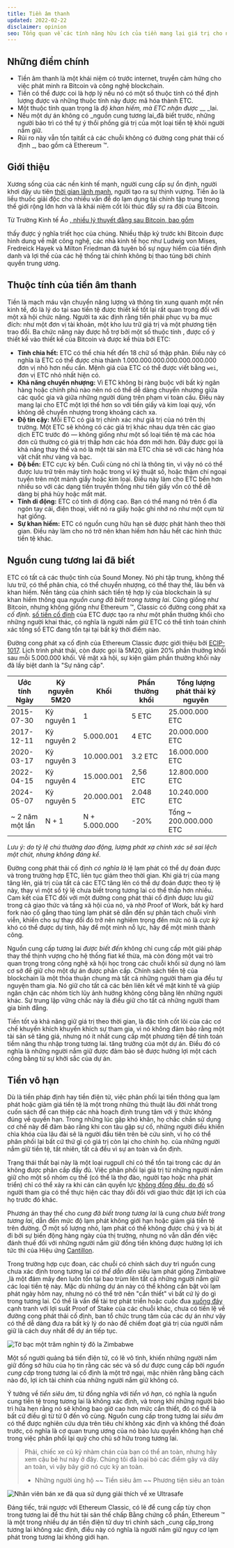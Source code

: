 ```yaml
---
title: Tiền âm thanh
updated: 2022-02-22
disclaimer: opinion
seo: Tổng quan về các tính năng hữu ích của tiền mang lại giá trị cho nó và cách một số blockchain, bao gồm Ethereum Classic và Bitcoin, cố ý áp dụng các tính năng này vào chính sách tiền tệ của họ để đảm bảo phân cấp và tuổi thọ.
---
```


## Những điểm chính

- Tiền âm thanh là một khái niệm có trước internet, truyền cảm hứng cho việc phát minh ra Bitcoin và công nghệ blockchain.
- Tiền có thể được coi là hợp lý nếu nó có một số thuộc tính có thể định lượng được và những thuộc tính này được mã hóa thành ETC.
- Một thuộc tính quan trọng là _độ khan hiếm, mà ETC nhận được_ __ _lai.
- Nếu một dự án không có _nguồn cung tương lai_đã biết trước, những người bảo trì có thể tự ý thổi phồng giá trị của một loại tiền tệ khỏi người nắm giữ.
- Rủi ro này vẫn tồn tạitất cả các chuỗi không có đường cong phát thải cố định _, bao gồm cả Ethereum ™.

## Giới thiệu

Xương sống của các nền kinh tế mạnh, người cung cấp sự ổn định, người khơi dậy ưu tiên [thời gian lành mạnh](https://www.youtube.com/watch?v=k5XbLm3pEfI), người tạo ra sự thịnh vượng. Tiền ảo là liều thuốc giải độc cho nhiều vấn đề do lạm dụng tài chính tập trung trong thế giới rộng lớn hơn và là khái niệm cốt lõi thúc đẩy sự ra đời của Bitcoin.

Từ Trường Kinh tế Áo [, nhiều lý thuyết đằng sau Bitcoin, bao gồm](https://mises.org/topics/bitcoin)

thấy được ý nghĩa triết học của chúng. Nhiều thập kỷ trước khi Bitcoin được hình dung về mặt công nghệ, các nhà kinh tế học như Ludwig von Mises, Fredreick Hayek và Milton Friedman đã tuyên bố sự nguy hiểm của tiền định danh và lợi thế của các hệ thống tài chính không bị thao túng bởi chính quyền trung ương. 



## Thuộc tính của tiền âm thanh

Tiền là mạch máu vận chuyển năng lượng và thông tin xung quanh một nền kinh tế, đó là lý do tại sao tiền tệ được thiết kế tốt lại rất quan trọng đối với một xã hội chức năng. Người ta xác định rằng tiền phải phục vụ ba mục đích: như một đơn vị tài khoản, một kho lưu trữ giá trị và một phương tiện trao đổi. Ba chức năng này được hỗ trợ bởi một số thuộc tính [](https://cryptowhat.com/properties-of-sound-money/), được cố ý thiết kế vào thiết kế của Bitcoin và được kế thừa bởi ETC:

- **Tính chia hết:** ETC có thể chia hết đến 18 chữ số thập phân. Điều này có nghĩa là ETC có thể được chia thành 1.000.000.000.000.000.000.000 đơn vị nhỏ hơn nếu cần. Mệnh giá của ETC có thể được viết bằng `wei`, đơn vị ETC nhỏ nhất hiện có.
- **Khả năng chuyển nhượng:** Vì ETC không bị ràng buộc với bất kỳ ngân hàng hoặc chính phủ nào nên nó có thể dễ dàng chuyển nhượng giữa các quốc gia và giữa những người dùng trên phạm vi toàn cầu. Điều này mang lại cho ETC một lợi thế hơn so với tiền giấy và kim loại quý, vốn không dễ chuyển nhượng trong khoảng cách xa.
- **Độ tin cậy:** Mỗi ETC có giá trị chính xác như giá trị của nó trên thị trường. Một ETC sẽ không có các giá trị khác nhau dựa trên các giao dịch ETC trước đó — không giống như một số loại tiền tệ mà các hóa đơn cũ thường có giá trị thấp hơn các hóa đơn mới hơn. Đây được gọi là khả năng thay thế và nó là một tài sản mà ETC chia sẻ với các hàng hóa vật chất như vàng và bạc.
- **Độ bền:** ETC cực kỳ bền. Cuối cùng nó chỉ là thông tin, vì vậy nó có thể được lưu trữ trên máy tính hoặc trong ví kỹ thuật số, hoặc thậm chí ngoại tuyến trên một mảnh giấy hoặc kim loại. Điều này làm cho ETC bền hơn nhiều so với các dạng tiền truyền thống như tiền giấy vốn có thể dễ dàng bị phá hủy hoặc mất mát.
- **Tính di động:** ETC có tính di động cao. Bạn có thể mang nó trên ổ đĩa ngón tay cái, điện thoại, viết nó ra giấy hoặc ghi nhớ nó như một cụm từ hạt giống.
- **Sự khan hiếm:** ETC có nguồn cung hữu hạn sẽ được phát hành theo thời gian. Điều này làm cho nó trở nên khan hiếm hơn hầu hết các hình thức tiền tệ khác.



## Nguồn cung tương lai đã biết

ETC có tất cả các thuộc tính của Sound Money. Nó phi tập trung, không thể lưu trữ, có thể phân chia, có thể chuyển nhượng, có thể thay thế, lâu bền và khan hiếm. Nền tảng của chính sách tiền tệ hợp lý của blockchain là sự khan hiếm thông qua _nguồn cung đã biết trong tương lai_. Cũng giống như Bitcoin, nhưng không giống như Ethereum ™, Classic có đường cong phát xạ _cố định_. [số tiền cố định](https://etcis.money/) của ETC được tạo ra như một phần thưởng khối cho những người khai thác, có nghĩa là người nắm giữ ETC có thể tính toán chính xác tổng số ETC đang tồn tại tại bất kỳ thời điểm nào.

Đường cong phát xạ cố định của Ethereum Classic được giới thiệu bởi [ECIP-1017](https://ecips.ethereumclassic.org/ECIPs/ecip-1017). Lịch trình phát thải, còn được gọi là 5M20, giảm 20% phần thưởng khối sau mỗi 5.000.000 khối. Về mặt xã hội, sự kiện giảm phần thưởng khối này đã lấy biệt danh là "Sự nâng cấp".

| Ước tính Ngày   | Kỷ nguyên 5M20 | Khối          | Phần thưởng khối | Tổng lượng phát thải kỷ nguyên |
| --------------- | -------------- | ------------- | ---------------- | ------------------------------ |
| 2015-07-30      | Kỷ nguyên 1    | 1             | 5 ETC            | 25.000.000 ETC                 |
| 2017-12-11      | Kỷ nguyên 2    | 5.000.001     | 4 ETC            | 20.000.000 ETC                 |
| 2020-03-17      | Kỷ nguyên 3    | 10.000.001    | 3.2 ETC          | 16.000.000 ETC                 |
| 2022-04-15      | Kỷ nguyên 4    | 15.000.001    | 2,56 ETC         | 12.800.000 ETC                 |
| 2024-05-07      | Kỷ nguyên 5    | 20.000.001    | 2.048 ETC        | 10.240.000 ETC                 |
| ~ 2 năm một lần | N + 1          | N + 5.000.000 | -20%             | Tổng ~ 200.000.000 ETC         |


_Lưu ý: do tỷ lệ chú thường dao động, lượng phát xạ chính xác sẽ sai lệch một chút, nhưng không đáng kể._

Đường cong phát thải cố định _có nghĩa là_ lệ lạm phát có thể dự đoán được và trong trường hợp ETC, liên tục giảm theo thời gian. Khi giá trị của mạng tăng lên, giá trị của tất cả các ETC tăng lên có thể dự đoán được theo tỷ lệ này, thay vì một số tỷ lệ chưa biết trong tương lai có thể thấp hơn nhiều. Cam kết của ETC đối với một đường cong phát thải cố định được lưu giữ trong cả giao thức và tầng xã hội của nó, và nhờ Proof of Work, bất kỳ hard fork nào cố gắng thao túng lạm phát sẽ dẫn đến sự phân tách chuỗi vĩnh viễn, khiến cho sự thay đổi đó trở nên nghiêm trọng đến mức nó là _cực kỳ_ khó có thể được dự tính, hãy để một mình nỗ lực, hãy để một mình thành công.

Nguồn cung cấp tương lai _được biết đến_ không chỉ cung cấp một giải pháp thay thế thịnh vượng cho hệ thống fiat kế thừa, mà còn đóng một vai trò quan trọng trong công nghệ xã hội học trong các chuỗi khối sử dụng nó làm cơ sở để giữ cho một dự án được phân cấp. Chính sách tiền tệ của blockchain là một thỏa thuận chung mà tất cả những người tham gia đều tự nguyện tham gia. Nó giữ cho tất cả các bên liên kết về mặt kinh tế và giúp ngăn chặn các nhóm tích lũy ảnh hưởng không công bằng lên những người khác. Sự trung lập vững chắc này là điều giữ cho tất cả những người tham gia bình đẳng.

Tiền tốt và khả năng giữ giá trị theo thời gian, là đặc tính cốt lõi của các cơ chế khuyến khích khuyến khích sự tham gia, vì nó không đảm bảo rằng một tài sản sẽ tăng giá, nhưng nó ít nhất cung cấp một phương tiện để tính toán tiềm năng thu nhập trong tương lai. tăng trưởng của một dự án. Điều đó có nghĩa là những người nắm giữ được đảm bảo sẽ được hưởng lợi một cách công bằng từ sự khởi sắc của dự án.



## Tiền vô hạn

Dù là tiền pháp định hay tiền điện tử, việc phân phối lại tiền thông qua lạm phát hoặc giảm giá tiền tệ là một trong những thủ thuật lâu đời nhất trong cuốn sách để can thiệp các nhà hoạch định trung tâm với ý thức không đúng về quyền hạn. Trong những lúc gặp khó khăn, họ chắc chắn sử dụng cơ chế này để đảm bảo rằng khi con tàu gặp sự cố, những người điều khiển chìa khóa của lâu đài sẽ là người đầu tiên trên bè cứu sinh, vì họ có thể phân phối lại bất cứ thứ gì có giá trị còn lại cho chính họ. của những người nắm giữ tiền tệ, tất nhiên, tất cả đều vì sự an toàn và ổn định.

Trạng thái thất bại này là một loại rugpull chỉ có thể tồn tại trong các dự án không được phân cấp đầy đủ. Việc phân phối lại giá trị từ những người nắm giữ cho một số nhóm cụ thể (có thể là thợ đào, người tạo hoặc nhà phát triển) chỉ có thể xảy ra khi cán cân quyền lực [không đồng đều, do đó](/why-classic/decentralism#balancing-power) số người tham gia có thể thực hiện các thay đổi đối với giao thức đặt lợi ích của họ trước đó khác.

Phương án thay thế cho _cung đã biết trong tương lai_ là cung _chưa biết trong tương lai_, dẫn đến mức độ lạm phát không giới hạn hoặc giảm giá tiền tệ trên đường. Ở một số lượng nhỏ, lạm phát có thể không được chú ý và bị át đi bởi sự biến động hàng ngày của thị trường, nhưng nó vẫn dẫn đến việc đánh thuế đối với những người nắm giữ đồng tiền không được hưởng lợi ích tức thì của Hiệu ứng [Cantillon](https://cointelegraph.com/explained/from-cash-to-crypto-the-cantillon-effect-vs-the-nakamoto-effect).

Trong trường hợp cực đoan, các chuỗi có chính sách duy trì nguồn cung chưa xác định trong tương lai _có thể dẫn đến_ siêu lạm phát giống Zimbabwe [,](https://en.wikipedia.org/wiki/Hyperinflation_in_Zimbabwe)là một đám mây đen luôn tồn tại bao trùm lên tất cả những người nắm giữ các loại tiền tệ này. Mặc dù những dự án này có thể không cần bật vòi lạm phát ngày hôm nay, nhưng nó có thể trở nên "cần thiết" vì bất cứ lý do gì trong tương lai. Có thể là vấn đề tài trợ phát triển hoặc cuộc đua [xuống đáy](/why-classic/proof-of-work#the-apr-arms-race) cạnh tranh với lợi suất Proof of Stake của các chuỗi khác, chưa có tiền lệ về đường cong phát thải cố định, ban tổ chức trung tâm của các dự án như vậy có thể dễ dàng đưa ra bất kỳ lý do nào để chiếm đoạt giá trị của người nắm giữ là cách duy nhất để dự án tiếp tục.

![Tờ bạc một trăm nghìn tỷ đô la Zimbabwe](./zimbabwedollar.jpg)

Một số người quảng bá tiền điện tử, có lẽ vô tình, khiến những người nắm giữ đồng sở hữu của họ tin rằng các séc và số dư được cung cấp bởi _nguồn cung cấp_ trong tương lai cố định là một trở ngại, mặc nhiên rằng bằng cách nào đó, lợi ích tài chính của những người nắm giữ không có.

Ý tưởng về _tiền siêu âm_, từ đồng nghĩa với _tiền vô hạn_, có nghĩa là nguồn cung tiền tệ trong tương lai là không xác định, và trong khi những người bảo trì hứa hẹn rằng nó sẽ không bao giờ cao hơn mức cần thiết, đó có thể là bất cứ điều gì từ từ 0 đến vô cùng. Nguồn cung cấp trong tương lai _siêu âm_ có thể được nghiên cứu dựa trên tiêu chí không xác định và không thể đoán trước, có nghĩa là cơ quan trung ương của nó bảo lưu quyền không hạn chế trong việc phân phối lại quỹ cho chủ sở hữu trong tương lai.



> Phải, chiếc xe cũ kỹ nhàm chán của bạn có thể an toàn, nhưng hãy xem cậu bé hư này ở đây. Chúng tôi đã loại bỏ các điểm gãy và dây an toàn, vì vậy bây giờ nó cực kỳ an toàn.
> 
> - Những người ủng hộ ~~ Tiền siêu âm ~~ Phương tiện siêu an toàn

![Nhân viên bán xe đã qua sử dụng giải thích về xe Ultrasafe](./ultrasafe.jpg)

Đáng tiếc, trái ngược với Ethereum Classic, có lẽ để cung cấp tùy chọn trong tương lai để thu hút tài sản thế chấp Bằng chứng cổ phần, Ethereum ™ là một trong nhiều dự án tiền điện tử duy trì chính sách _cung cấp_trong tương lai không xác định, điều này có nghĩa là người nắm giữ nguy cơ lạm phát trong tương lai không giới hạn.

